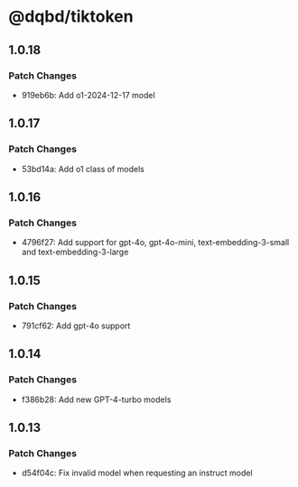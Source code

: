 # @dqbd/tiktoken

## 1.0.18

### Patch Changes

- 919eb6b: Add o1-2024-12-17 model

## 1.0.17

### Patch Changes

- 53bd14a: Add o1 class of models

## 1.0.16

### Patch Changes

- 4796f27: Add support for gpt-4o, gpt-4o-mini, text-embedding-3-small and text-embedding-3-large

## 1.0.15

### Patch Changes

- 791cf62: Add gpt-4o support

## 1.0.14

### Patch Changes

- f386b28: Add new GPT-4-turbo models

## 1.0.13

### Patch Changes

- d54f04c: Fix invalid model when requesting an instruct model
